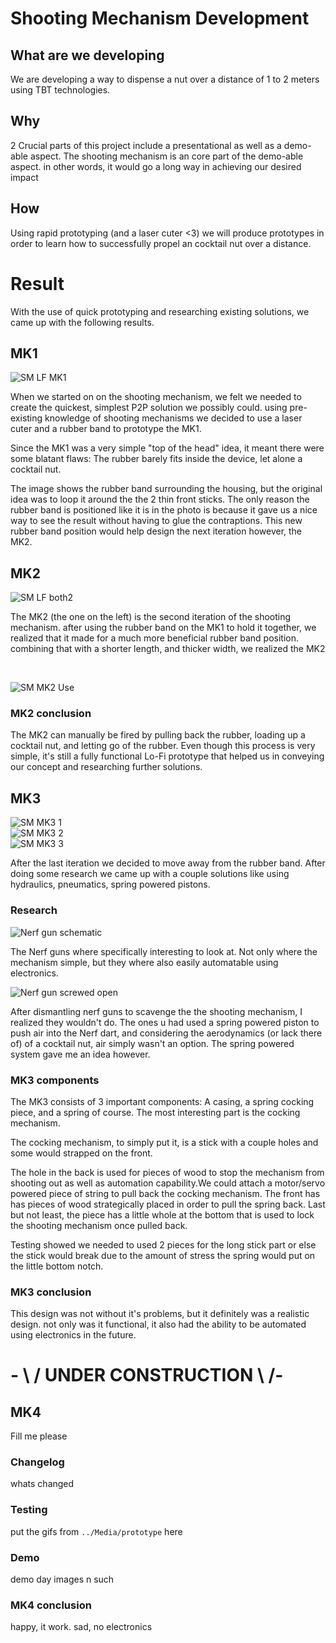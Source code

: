 # Shooting Mechanism Development


## What are we developing
We are developing a way to dispense a nut over a distance of 1 to 2 meters using TBT technologies.

## Why
2 Crucial parts of this project include a presentational as well as a demo-able aspect. The shooting mechanism is an core part of the demo-able aspect. in other words, it would go a long way in achieving our desired impact

## How
Using rapid prototyping (and a laser cuter <3) we will produce prototypes in order to learn how to successfully propel an cocktail nut over a distance.

# Result
With the use of quick prototyping and researching existing solutions, we came up with the following results.

## MK1
![SM LF MK1](../Media/prototype/SM%20LF%20MK1.jpg)<br/>

When we started on on the shooting mechanism, we felt we needed to create the quickest, simplest P2P solution we possibly could. using pre-existing knowledge of shooting mechanisms we decided to use a laser cuter and a rubber band to prototype the MK1.

Since the MK1 was a very simple "top of the head" idea, it meant there were some blatant flaws: The rubber barely fits inside the device, let alone a cocktail nut.

The image shows the rubber band surrounding the housing, but the original idea was to loop it around the the 2 thin front sticks. The only reason the rubber band is positioned like it is in the photo is because it gave us a nice way to see the result without having to glue the contraptions. This new rubber band position would help design the next iteration however, the MK2.

## MK2

![SM LF both2](../Media/prototype/SM%20LF%20both2.jpg)<br/>

The MK2 (the one on the left) is the second iteration of the shooting mechanism. after using the rubber band on the MK1 to hold it together, we realized that it made for a much more beneficial rubber band position. combining that with a shorter length, and thicker width, we realized the MK2

<br/>

![SM MK2 Use](../Media/prototype/mk2%20use.jpg)<br/>

### MK2 conclusion
The MK2 can manually be fired by pulling back the rubber, loading up a cocktail nut, and letting go of the rubber. Even though this process is very simple, it's still a fully functional Lo-Fi prototype that helped us in conveying our concept and researching further solutions.

## MK3
![SM MK3 1](../Media/prototype/MK3%201.jpg)<br/>
![SM MK3 2](../Media/prototype/MK3%202.jpg)<br/>
![SM MK3 3](../Media/prototype/MK3%203.jpg)<br/>

After the last iteration we decided to move away from the rubber band. After doing some research we came up with a couple solutions like using hydraulics, pneumatics, spring powered pistons. <br/>

### Research

![Nerf gun schematic](../Media/misc/nerf)<br/>

The Nerf guns where specifically interesting to look at. Not only where the mechanism simple, but they where also easily automatable using electronics. <br/>

![Nerf gun screwed open](../Media/misc/nerf)<br/>

After dismantling nerf guns to scavenge the the shooting mechanism, I realized they wouldn't do. The ones u had used a spring powered piston to push air into the Nerf dart, and considering the aerodynamics (or lack there of) of a cocktail nut, air simply wasn't an option. The spring powered system gave me an idea however. 


### MK3 components
The MK3 consists of 3 important components: A casing, a spring cocking piece, and a spring of course. The most interesting part is the cocking mechanism.

The cocking mechanism, to simply put it, is a stick with a couple holes and some would strapped on the front. 

The hole in the back is used for pieces of wood to stop the mechanism from shooting out as well as automation capability.We could attach a motor/servo powered piece of string to pull back the cocking mechanism. The front has has pieces of wood strategically placed in order to pull the spring back. Last but not least, the piece has a little whole at the bottom that is used to lock the shooting mechanism once pulled back. 

Testing showed we needed to used 2 pieces for the long stick part or else the stick would break due to the amount of stress the spring would put on the little bottom notch.

### MK3 conclusion
This design was not without it's problems, but it definitely was a realistic design. not only was it functional, it also had the ability to be automated using electronics in the future.

# - \ / UNDER CONSTRUCTION \ /-
## MK4
Fill me please

### Changelog
whats changed

### Testing
put the gifs from `../Media/prototype` here

### Demo
demo day images n such

### MK4 conclusion
happy, it work. sad, no electronics
